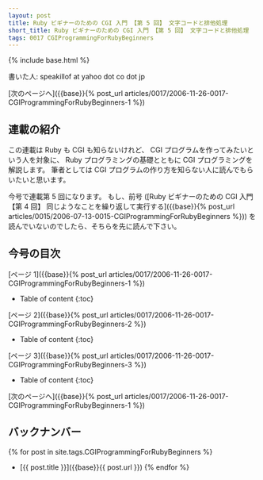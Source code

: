 ```yaml
---
layout: post
title: Ruby ビギナーのための CGI 入門 【第 5 回】 文字コードと排他処理
short_title: Ruby ビギナーのための CGI 入門 【第 5 回】 文字コードと排他処理
tags: 0017 CGIProgrammingForRubyBeginners
---
```

{% include base.html %}


書いた人: speakillof at yahoo dot co dot jp

[次のページへ]({{base}}{% post_url articles/0017/2006-11-26-0017-CGIProgrammingForRubyBeginners-1 %})

## 連載の紹介

この連載は Ruby も CGI も知らないけれど、
CGI プログラムを作ってみたいという人を対象に、
Ruby プログラミングの基礎とともに CGI プログラミングを解説します。
筆者としては CGI プログラムの作り方を知らない人に読んでもらいたいと思います。

今号で連載第 5 回になります。
もし、前号 ([Ruby ビギナーのための CGI 入門 【第 4 回】 同じようなことを繰り返して実行する]({{base}}{% post_url articles/0015/2006-07-13-0015-CGIProgrammingForRubyBeginners %}))
を読んでいないのでしたら、そちらを先に読んで下さい。

## 今号の目次

[ページ 1]({{base}}{% post_url articles/0017/2006-11-26-0017-CGIProgrammingForRubyBeginners-1 %})

* Table of content
{:toc}


[ページ 2]({{base}}{% post_url articles/0017/2006-11-26-0017-CGIProgrammingForRubyBeginners-2 %})

* Table of content
{:toc}


[ページ 3]({{base}}{% post_url articles/0017/2006-11-26-0017-CGIProgrammingForRubyBeginners-3 %})

* Table of content
{:toc}


[次のページへ]({{base}}{% post_url articles/0017/2006-11-26-0017-CGIProgrammingForRubyBeginners-1 %})

## バックナンバー

{% for post in site.tags.CGIProgrammingForRubyBeginners %}
  - [{{ post.title }}]({{base}}{{ post.url }})
{% endfor %}


